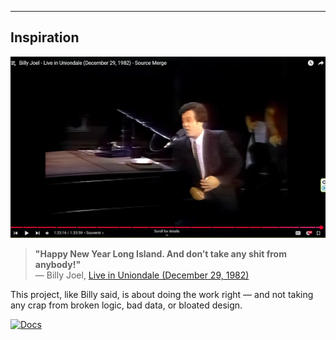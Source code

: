 ---

## Inspiration

![Billy Joel - Live in Uniondale, December 29, 1982](docs/billy-joel-uniondale-1982.png)
> **"Happy New Year Long Island. And don’t take any shit from anybody!"**  
> — Billy Joel, [Live in Uniondale (December 29, 1982)](https://www.youtube.com/watch?v=wDEvqyiRpzE&t=5596s)

This project, like Billy said, is about doing the work right — and not taking any crap from broken logic, bad data, or bloated design.

[![Docs](https://img.shields.io/badge/docs-latest-blue)](https://kilgoretrout111.github.io/logic-evaluation-engine/latest/)
